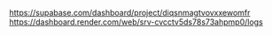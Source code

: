 https://supabase.com/dashboard/project/diqsnmagtvovxxewomfr
https://dashboard.render.com/web/srv-cvcctv5ds78s73ahpmp0/logs
